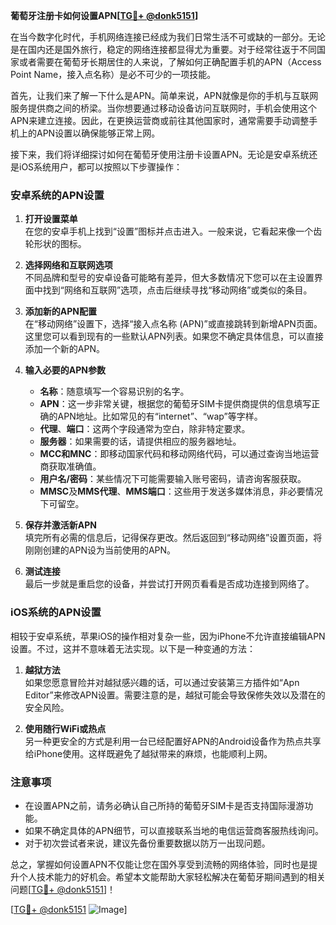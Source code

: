 **葡萄牙注册卡如何设置APN[[TG💪+ @donk5151](https://t.me/s/donk5151)]**

在当今数字化时代，手机网络连接已经成为我们日常生活不可或缺的一部分。无论是在国内还是国外旅行，稳定的网络连接都显得尤为重要。对于经常往返于不同国家或者需要在葡萄牙长期居住的人来说，了解如何正确配置手机的APN（Access Point Name，接入点名称）是必不可少的一项技能。

首先，让我们来了解一下什么是APN。简单来说，APN就像是你的手机与互联网服务提供商之间的桥梁。当你想要通过移动设备访问互联网时，手机会使用这个APN来建立连接。因此，在更换运营商或前往其他国家时，通常需要手动调整手机上的APN设置以确保能够正常上网。

接下来，我们将详细探讨如何在葡萄牙使用注册卡设置APN。无论是安卓系统还是iOS系统用户，都可以按照以下步骤操作：

### 安卓系统的APN设置

1. **打开设置菜单**  
   在您的安卓手机上找到“设置”图标并点击进入。一般来说，它看起来像一个齿轮形状的图标。

2. **选择网络和互联网选项**  
   不同品牌和型号的安卓设备可能略有差异，但大多数情况下您可以在主设置界面中找到“网络和互联网”选项，点击后继续寻找“移动网络”或类似的条目。

3. **添加新的APN配置**  
   在“移动网络”设置下，选择“接入点名称 (APN)”或直接跳转到新增APN页面。这里您可以看到现有的一些默认APN列表。如果您不确定具体信息，可以直接添加一个新的APN。

4. **输入必要的APN参数**  
   - **名称**：随意填写一个容易识别的名字。
   - **APN**：这一步非常关键，根据您的葡萄牙SIM卡提供商提供的信息填写正确的APN地址。比如常见的有“internet”、“wap”等字样。
   - **代理**、**端口**：这两个字段通常为空白，除非特定要求。
   - **服务器**：如果需要的话，请提供相应的服务器地址。
   - **MCC和MNC**：即移动国家代码和移动网络代码，可以通过查询当地运营商获取准确值。
   - **用户名/密码**：某些情况下可能需要输入账号密码，请咨询客服获取。
   - **MMSC**及**MMS代理**、**MMS端口**：这些用于发送多媒体消息，非必要情况下可留空。

5. **保存并激活新APN**  
   填完所有必需的信息后，记得保存更改。然后返回到“移动网络”设置页面，将刚刚创建的APN设为当前使用的APN。

6. **测试连接**  
   最后一步就是重启您的设备，并尝试打开网页看看是否成功连接到网络了。

### iOS系统的APN设置

相较于安卓系统，苹果iOS的操作相对复杂一些，因为iPhone不允许直接编辑APN设置。不过，这并不意味着无法实现。以下是一种变通的方法：

1. **越狱方法**  
   如果您愿意冒险并对越狱感兴趣的话，可以通过安装第三方插件如“Apn Editor”来修改APN设置。需要注意的是，越狱可能会导致保修失效以及潜在的安全风险。

2. **使用随行WiFi或热点**  
   另一种更安全的方式是利用一台已经配置好APN的Android设备作为热点共享给iPhone使用。这样既避免了越狱带来的麻烦，也能顺利上网。

### 注意事项

- 在设置APN之前，请务必确认自己所持的葡萄牙SIM卡是否支持国际漫游功能。
- 如果不确定具体的APN细节，可以直接联系当地的电信运营商客服热线询问。
- 对于初次尝试者来说，建议先备份重要数据以防万一出现问题。

总之，掌握如何设置APN不仅能让您在国外享受到流畅的网络体验，同时也是提升个人技术能力的好机会。希望本文能帮助大家轻松解决在葡萄牙期间遇到的相关问题[[TG💪+ @donk5151](https://t.me/s/donk5151)]！

[[TG💪+ @donk5151](https://t.me/s/donk5151) ![Image](https://i.postimg.cc/rwNCRYN7/Snipaste-2025-04-30-17-27-05.png)]